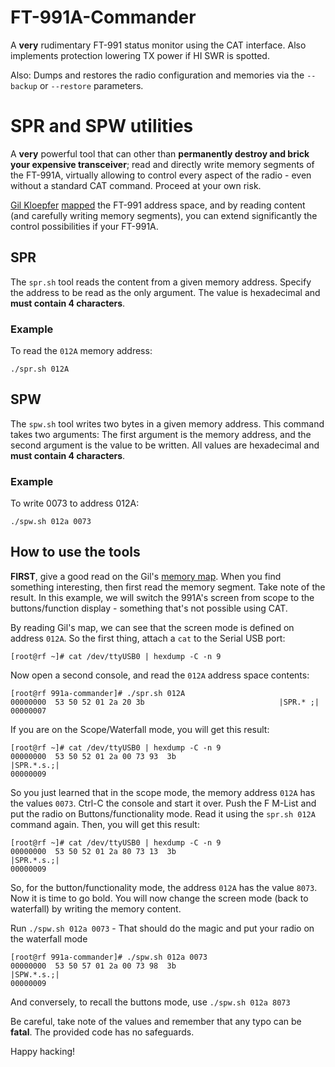 # FT-991A-Commander
A **very** rudimentary FT-991 status monitor using the CAT interface. Also implements protection lowering TX power if HI SWR is spotted.

Also: Dumps and restores the radio configuration and memories via the `--backup` or `--restore` parameters.

# SPR and SPW utilities
A **very** powerful tool that can other than **permanently destroy and brick your expensive transceiver**; read and directly write memory segments of the FT-991A, virtually allowing to control every aspect of the radio - even without a standard CAT command. Proceed at your own risk.

[Gil Kloepfer](https://www.qrz.com/db/KI5BPK) [mapped](https://www.kloepfer.org/ft991a/memory-map.txt) the FT-991 address space, and by reading content (and carefully writing memory segments), you can extend significantly the control possibilities if your FT-991A.

## SPR
The `spr.sh` tool reads the content from a given memory address. Specify the address to be read as the only argument. The value is hexadecimal and **must contain 4 characters**.

### Example
To read the `012A` memory address:
~~~
./spr.sh 012A
~~~

## SPW
The `spw.sh` tool writes two bytes in a given memory address. This command takes two arguments: The first argument is the memory address, and the second argument is the value to be written. All values are hexadecimal and **must contain 4 characters**.

### Example
To write 0073 to address 012A:
~~~
./spw.sh 012a 0073
~~~

## How to use the tools
**FIRST**, give a good read on the Gil's [memory map](https://www.kloepfer.org/ft991a/memory-map.txt). When you find something interesting, then first read the memory segment. Take note of the result. In this example, we will switch the 991A's screen from scope to the buttons/function display - something that's not possible using CAT.

By reading Gil's map, we can see that the screen mode is defined on address `012A`. So the first thing, attach a `cat` to the Serial USB port:

~~~
[root@rf ~]# cat /dev/ttyUSB0 | hexdump -C -n 9
~~~

Now open a second console, and read the `012A` address space contents:

~~~
[root@rf 991a-commander]# ./spr.sh 012A
00000000  53 50 52 01 2a 20 3b                              |SPR.* ;|
00000007
~~~

If you are on the Scope/Waterfall mode, you will get this result:

~~~
[root@rf ~]# cat /dev/ttyUSB0 | hexdump -C -n 9
00000000  53 50 52 01 2a 00 73 93  3b                       |SPR.*.s.;|
00000009
~~~

So you just learned that in the scope mode, the memory address `012A` has the values `0073`. Ctrl-C the console and start it over. Push the F M-List and put the radio on Buttons/functionality mode. Read it using the `spr.sh 012A` command again. Then, you will get this result:

~~~
[root@rf ~]# cat /dev/ttyUSB0 | hexdump -C -n 9
00000000  53 50 52 01 2a 80 73 13  3b                       |SPR.*.s.;|
00000009
~~~

So, for the button/functionality mode, the address `012A` has the value `8073`. Now it is time to go bold. You will now change the screen mode (back to waterfall) by writing the memory content.

Run `./spw.sh 012a 0073` - That should do the magic and put your radio on the waterfall mode

~~~
[root@rf 991a-commander]# ./spw.sh 012a 0073
00000000  53 50 57 01 2a 00 73 98  3b                       |SPW.*.s.;|
00000009
~~~

And conversely, to recall the buttons mode, use `./spw.sh 012a 8073`

Be careful, take note of the values and remember that any typo can be **fatal**. The provided code has no safeguards.

Happy hacking!
